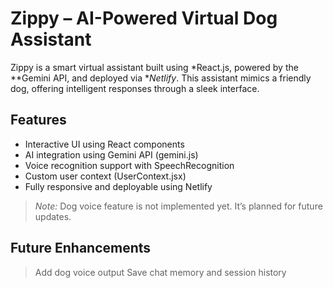 # Zippy – AI-Powered Virtual Dog Assistant

Zippy is a smart virtual assistant built using *React.js, powered by the **Gemini API, and deployed via **Netlify*. This assistant mimics a friendly dog, offering intelligent responses through a sleek interface.

## Features

- Interactive UI using React components
- AI integration using Gemini API (gemini.js)
- Voice recognition support with SpeechRecognition
- Custom user context (UserContext.jsx)
- Fully responsive and deployable using Netlify

> *Note:* Dog voice feature is not implemented yet. It’s planned for future updates.

## Future Enhancements

>Add dog voice output 
>Save chat memory and session history
